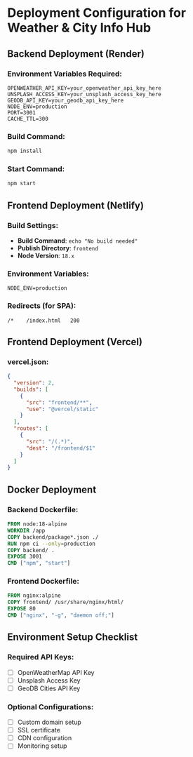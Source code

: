 # Deployment Configuration for Weather & City Info Hub

## Backend Deployment (Render)

### Environment Variables Required:
```
OPENWEATHER_API_KEY=your_openweather_api_key_here
UNSPLASH_ACCESS_KEY=your_unsplash_access_key_here
GEODB_API_KEY=your_geodb_api_key_here
NODE_ENV=production
PORT=3001
CACHE_TTL=300
```

### Build Command:
```bash
npm install
```

### Start Command:
```bash
npm start
```

## Frontend Deployment (Netlify)

### Build Settings:
- **Build Command**: `echo "No build needed"`
- **Publish Directory**: `frontend`
- **Node Version**: `18.x`

### Environment Variables:
```
NODE_ENV=production
```

### Redirects (for SPA):
```
/*    /index.html   200
```

## Frontend Deployment (Vercel)

### vercel.json:
```json
{
  "version": 2,
  "builds": [
    {
      "src": "frontend/**",
      "use": "@vercel/static"
    }
  ],
  "routes": [
    {
      "src": "/(.*)",
      "dest": "/frontend/$1"
    }
  ]
}
```

## Docker Deployment

### Backend Dockerfile:
```dockerfile
FROM node:18-alpine
WORKDIR /app
COPY backend/package*.json ./
RUN npm ci --only=production
COPY backend/ .
EXPOSE 3001
CMD ["npm", "start"]
```

### Frontend Dockerfile:
```dockerfile
FROM nginx:alpine
COPY frontend/ /usr/share/nginx/html/
EXPOSE 80
CMD ["nginx", "-g", "daemon off;"]
```

## Environment Setup Checklist

### Required API Keys:
- [ ] OpenWeatherMap API Key
- [ ] Unsplash Access Key  
- [ ] GeoDB Cities API Key

### Optional Configurations:
- [ ] Custom domain setup
- [ ] SSL certificate
- [ ] CDN configuration
- [ ] Monitoring setup
